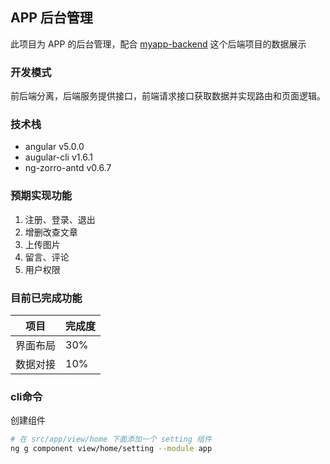 ## APP 后台管理

此项目为 APP 的后台管理，配合 [myapp-backend](https://github.com/chenyaoyi88/myapp-backend) 这个后端项目的数据展示

### 开发模式

前后端分离，后端服务提供接口，前端请求接口获取数据并实现路由和页面逻辑。

### 技术栈

- angular           v5.0.0
- augular-cli       v1.6.1
- ng-zorro-antd     v0.6.7

### 预期实现功能

1. 注册、登录、退出
2. 增删改查文章
3. 上传图片
4. 留言、评论
5. 用户权限

### 目前已完成功能

| 项目                | 完成度     | 
| ------------------- | -------- |
| 界面布局              | 30% | 
| 数据对接             | 10% | 


### cli命令

创建组件

```bash
# 在 src/app/view/home 下面添加一个 setting 组件
ng g component view/home/setting --module app
```
